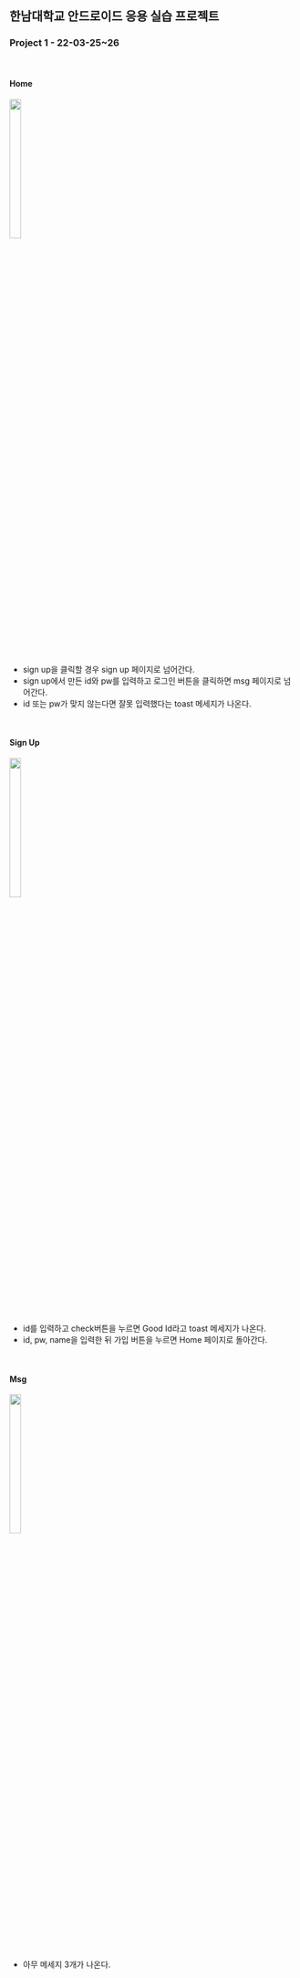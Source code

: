 ## 한남대학교 안드로이드 응용 실습 프로젝트

### Project 1 - 22-03-25~26

<br>

#### Home

<img src="https://user-images.githubusercontent.com/77836614/160154985-f3204df9-9a7d-42c1-9390-386ef438174a.png" width="20%" height="25%">

- sign up을 클릭할 경우 sign up 페이지로 넘어간다.
- sign up에서 만든 id와 pw를 입력하고 로그인 버튼을 클릭하면 msg 페이지로 넘어간다.
- id 또는 pw가 맞지 않는다면 잘못 입력했다는 toast 메세지가 나온다.

<br>

#### Sign Up
<img src="https://user-images.githubusercontent.com/77836614/160155423-8c3408d0-5c67-41ef-a0f2-e6a07322b2b9.png" width="20%" height="25%">

- id를 입력하고 check버튼을 누르면 Good Id라고 toast 메세지가 나온다.
- id, pw, name을 입력한 뒤 가입 버튼을 누르면 Home 페이지로 돌아간다.

<br>

#### Msg
<img src="https://user-images.githubusercontent.com/77836614/160155688-707a2c85-011a-4284-b468-d286e7060d6a.png" width="20%" height="25%">

- 아무 메세지 3개가 나온다.
